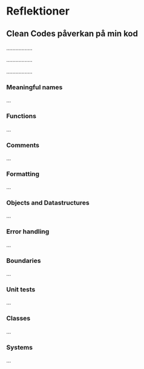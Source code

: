 # Reflektioner

## Clean Codes påverkan på min kod

.................

.................

.................

### Meaningful names
...

### Functions 
...

### Comments 
...

### Formatting 
...

### Objects and Datastructures 
...

### Error handling 
...

### Boundaries 
...

### Unit tests 
...

### Classes 
...

### Systems 
...


